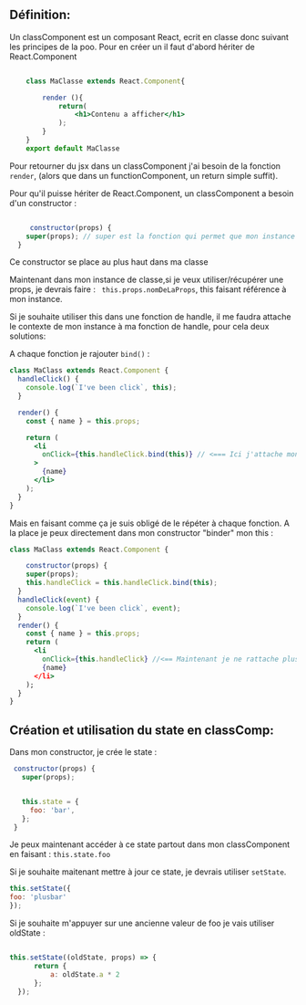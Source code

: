 ## Définition: 
Un classComponent est un composant React, ecrit en classe donc suivant les principes de la poo. 
Pour en créer un il faut d'abord hériter de React.Component

```jsx

    class MaClasse extends React.Component{

        render (){
            return(
                <h1>Contenu a afficher</h1>
            );
        }
    }
    export default MaClasse

```
Pour retourner du jsx dans un classComponent j'ai besoin de la fonction `render`,  (alors que dans un functionComponent, un return simple suffit).

Pour qu'il puisse hériter de React.Component, un classComponent a besoin d'un constructor : 

```jsx

     constructor(props) {
    super(props); // super est la fonction qui permet que mon instance hérite des propriétés de classe
  }
```
Ce constructor se place au plus haut dans ma classe

Maintenant dans mon instance de classe,si je veux utiliser/récupérer une props, je devrais faire : ` this.props.nomDeLaProps`, this faisant référence à mon instance.

Si je souhaite utiliser this dans une fonction de handle, il me faudra attache le contexte de mon instance à ma fonction de handle, pour cela deux solutions: 

A chaque fonction je rajouter `bind()` : 

```jsx
class MaClass extends React.Component {
  handleClick() {
    console.log(`I've been click`, this);
  }

  render() {
    const { name } = this.props;

    return (
      <li
        onClick={this.handleClick.bind(this)} // <=== Ici j'attache mon contexte
      >
        {name}
      </li>
    );
  }
}
```

Mais en faisant comme ça je suis obligé de le répéter à chaque fonction. A la place je peux directement dans mon constructor "binder" mon this : 


```jsx
class MaClass extends React.Component {

    constructor(props) {
    super(props);
    this.handleClick = this.handleClick.bind(this);
  }
  handleClick(event) {
    console.log(`I've been click`, event);
  }
  render() {
    const { name } = this.props;
    return (
      <li
        onClick={this.handleClick} //<== Maintenant je ne rattache plus avec bind puisqu'il est définit dans mon constructor
        {name}
      </li>
    );
  }
}
```
 ## Création et utilisation du state en classComp:

 Dans mon constructor, je crée le state :  

 ```js
  constructor(props) {
    super(props); 


    this.state = {
      foo: 'bar',
    };
  }
```

Je peux maintenant accéder à ce state partout dans mon classComponent en faisant : `this.state.foo`

Si je souhaite maitenant mettre à jour ce state, je devrais utiliser  `setState`. 

```jsx
this.setState({
foo: 'plusbar'
});

```
Si je souhaite m'appuyer sur une ancienne valeur de foo je vais utiliser oldState : 
```jsx

this.setState((oldState, props) => {
      return {
          a: oldState.a * 2
      };
  });

```

